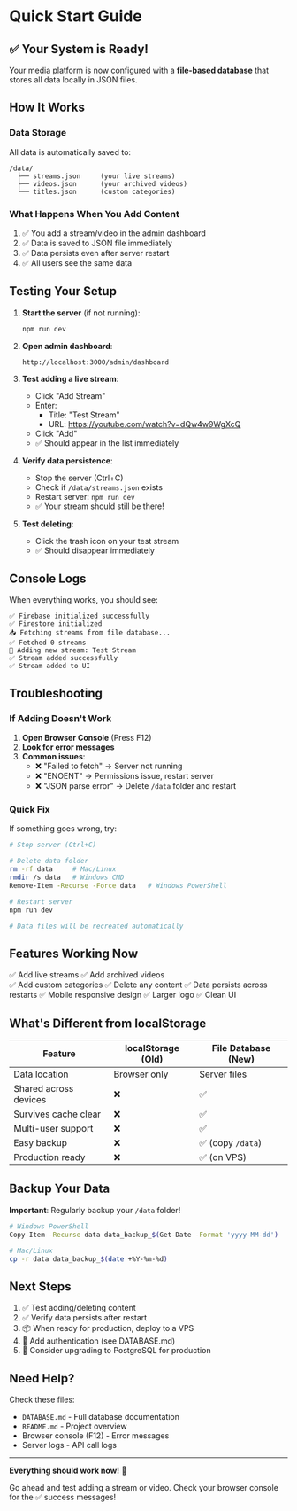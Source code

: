 # Quick Start Guide

## ✅ Your System is Ready!

Your media platform is now configured with a **file-based database** that stores all data locally in JSON files.

## How It Works

### Data Storage
All data is automatically saved to:
```
/data/
  ├── streams.json     (your live streams)
  ├── videos.json      (your archived videos)
  └── titles.json      (custom categories)
```

### What Happens When You Add Content

1. ✅ You add a stream/video in the admin dashboard
2. ✅ Data is saved to JSON file immediately
3. ✅ Data persists even after server restart
4. ✅ All users see the same data

## Testing Your Setup

1. **Start the server** (if not running):
   ```bash
   npm run dev
   ```

2. **Open admin dashboard**:
   ```
   http://localhost:3000/admin/dashboard
   ```

3. **Test adding a live stream**:
   - Click "Add Stream"
   - Enter:
     - Title: "Test Stream"
     - URL: https://youtube.com/watch?v=dQw4w9WgXcQ
   - Click "Add"
   - ✅ Should appear in the list immediately

4. **Verify data persistence**:
   - Stop the server (Ctrl+C)
   - Check if `/data/streams.json` exists
   - Restart server: `npm run dev`
   - ✅ Your stream should still be there!

5. **Test deleting**:
   - Click the trash icon on your test stream
   - ✅ Should disappear immediately

## Console Logs

When everything works, you should see:
```
✅ Firebase initialized successfully
✅ Firestore initialized
📥 Fetching streams from file database...
✅ Fetched 0 streams
📝 Adding new stream: Test Stream
✅ Stream added successfully
✅ Stream added to UI
```

## Troubleshooting

### If Adding Doesn't Work

1. **Open Browser Console** (Press F12)
2. **Look for error messages**
3. **Common issues**:
   - ❌ "Failed to fetch" → Server not running
   - ❌ "ENOENT" → Permissions issue, restart server
   - ❌ "JSON parse error" → Delete `/data` folder and restart

### Quick Fix

If something goes wrong, try:
```bash
# Stop server (Ctrl+C)

# Delete data folder
rm -rf data     # Mac/Linux
rmdir /s data   # Windows CMD
Remove-Item -Recurse -Force data   # Windows PowerShell

# Restart server
npm run dev

# Data files will be recreated automatically
```

## Features Working Now

✅ Add live streams
✅ Add archived videos  
✅ Add custom categories
✅ Delete any content
✅ Data persists across restarts
✅ Mobile responsive design
✅ Larger logo
✅ Clean UI

## What's Different from localStorage

| Feature | localStorage (Old) | File Database (New) |
|---------|-------------------|---------------------|
| Data location | Browser only | Server files |
| Shared across devices | ❌ | ✅ |
| Survives cache clear | ❌ | ✅ |
| Multi-user support | ❌ | ✅ |
| Easy backup | ❌ | ✅ (copy `/data`) |
| Production ready | ❌ | ✅ (on VPS) |

## Backup Your Data

**Important**: Regularly backup your `/data` folder!

```bash
# Windows PowerShell
Copy-Item -Recurse data data_backup_$(Get-Date -Format 'yyyy-MM-dd')

# Mac/Linux
cp -r data data_backup_$(date +%Y-%m-%d)
```

## Next Steps

1. ✅ Test adding/deleting content
2. ✅ Verify data persists after restart
3. 📦 When ready for production, deploy to a VPS
4. 🔐 Add authentication (see DATABASE.md)
5. 🚀 Consider upgrading to PostgreSQL for production

## Need Help?

Check these files:
- `DATABASE.md` - Full database documentation
- `README.md` - Project overview
- Browser console (F12) - Error messages
- Server logs - API call logs

---

**Everything should work now!** 🎉

Go ahead and test adding a stream or video. Check your browser console for the ✅ success messages!

